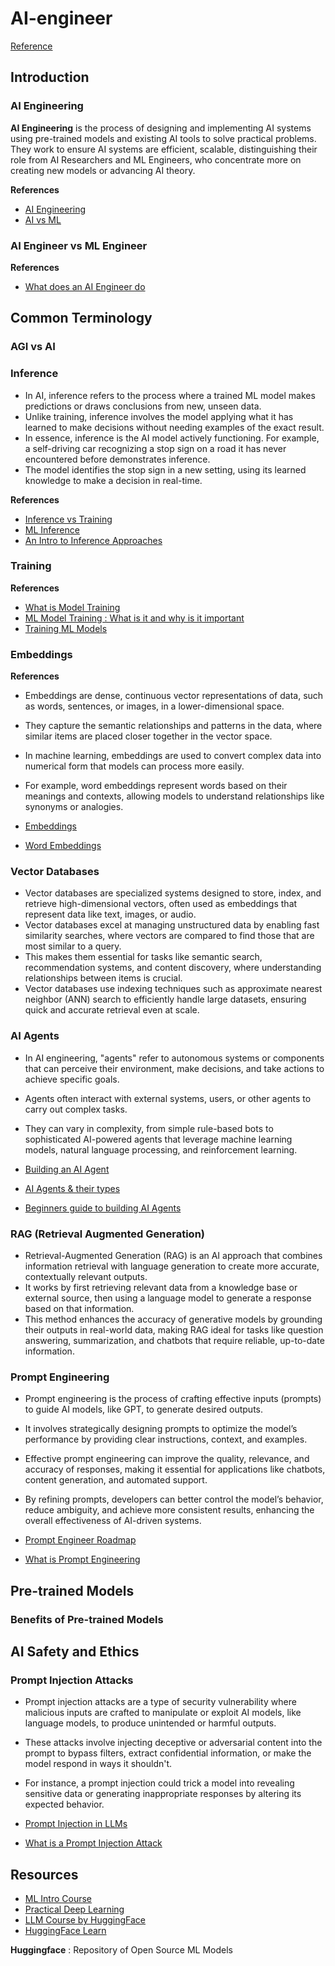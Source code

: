 # AI-engineer

[Reference](https://roadmap.sh/ai-engineer)

## Introduction

### AI Engineering

**AI Engineering** is the process of designing and implementing AI systems using pre-trained models and existing AI tools to solve practical problems. They work to ensure AI systems are efficient, scalable, distinguishing their role from AI Researchers and ML Engineers, who concentrate more on creating new models or advancing AI theory.

**References**

- [AI Engineering](https://en.wikipedia.org/wiki/Artificial_intelligence_engineering)
- [AI vs ML](https://www.youtube.com/watch?v=4RixMPF4xis)

### AI Engineer vs ML Engineer

**References**

- [What does an AI Engineer do](https://www.codecademy.com/resources/blog/what-does-an-ai-engineer-do/)

## Common Terminology

### AGI vs AI

### Inference

- In AI, inference refers to the process where a trained ML model makes predictions or draws conclusions from new, unseen data.
- Unlike training, inference involves the model applying what it has learned to make decisions without needing examples of the exact result.
- In essence, inference is the AI model actively functioning. For example, a self-driving car recognizing a stop sign on a road it has never encountered before demonstrates inference.
- The model identifies the stop sign in a new setting, using its learned knowledge to make a decision in real-time.

**References**

- [Inference vs Training](https://www.cloudflare.com/learning/ai/inference-vs-training/)
- [ML Inference](https://hazelcast.com/glossary/machine-learning-inference/)
- [An Intro to Inference Approaches](https://www.datacamp.com/blog/what-is-machine-learning-inference)

### Training

**References**

- [What is Model Training](https://oden.io/glossary/model-training/)
- [ML Model Training : What is it and why is it important](https://domino.ai/blog/what-is-machine-learning-model-training)
- [Training ML Models](https://docs.aws.amazon.com/machine-learning/latest/dg/training-ml-models.html)

### Embeddings

**References**

- Embeddings are dense, continuous vector representations of data, such as words, sentences, or images, in a lower-dimensional space.
- They capture the semantic relationships and patterns in the data, where similar items are placed closer together in the vector space.
- In machine learning, embeddings are used to convert complex data into numerical form that models can process more easily.
- For example, word embeddings represent words based on their meanings and contexts, allowing models to understand relationships like synonyms or analogies.

- [Embeddings](https://www.cloudflare.com/en-gb/learning/ai/what-are-embeddings/)
- [Word Embeddings](https://www.youtube.com/watch?v=wgfSDrqYMJ4)

### Vector Databases

- Vector databases are specialized systems designed to store, index, and retrieve high-dimensional vectors, often used as embeddings that represent data like text, images, or audio.
- Vector databases excel at managing unstructured data by enabling fast similarity searches, where vectors are compared to find those that are most similar to a query.
- This makes them essential for tasks like semantic search, recommendation systems, and content discovery, where understanding relationships between items is crucial.
- Vector databases use indexing techniques such as approximate nearest neighbor (ANN) search to efficiently handle large datasets, ensuring quick and accurate retrieval even at scale.

### AI Agents

- In AI engineering, "agents" refer to autonomous systems or components that can perceive their environment, make decisions, and take actions to achieve specific goals.
- Agents often interact with external systems, users, or other agents to carry out complex tasks.
- They can vary in complexity, from simple rule-based bots to sophisticated AI-powered agents that leverage machine learning models, natural language processing, and reinforcement learning.

- [Building an AI Agent](https://python.langchain.com/docs/tutorials/agents/)
- [AI Agents & their types](https://play.ht/blog/ai-agents-use-cases/)
- [Beginners guide to building AI Agents](https://youtu.be/MOyl58VF2ak?si=-QjRD_5y3iViprJX)

### RAG (Retrieval Augmented Generation)

- Retrieval-Augmented Generation (RAG) is an AI approach that combines information retrieval with language generation to create more accurate, contextually relevant outputs.
- It works by first retrieving relevant data from a knowledge base or external source, then using a language model to generate a response based on that information.
- This method enhances the accuracy of generative models by grounding their outputs in real-world data, making RAG ideal for tasks like question answering, summarization, and chatbots that require reliable, up-to-date information.

### Prompt Engineering

- Prompt engineering is the process of crafting effective inputs (prompts) to guide AI models, like GPT, to generate desired outputs.
- It involves strategically designing prompts to optimize the model’s performance by providing clear instructions, context, and examples.
- Effective prompt engineering can improve the quality, relevance, and accuracy of responses, making it essential for applications like chatbots, content generation, and automated support.
- By refining prompts, developers can better control the model’s behavior, reduce ambiguity, and achieve more consistent results, enhancing the overall effectiveness of AI-driven systems.

- [Prompt Engineer Roadmap](https://roadmap.sh/prompt-engineering)
- [What is Prompt Engineering](https://www.youtube.com/watch?v=nf1e-55KKbg)

## Pre-trained Models

### Benefits of Pre-trained Models

## AI Safety and Ethics

### Prompt Injection Attacks

- Prompt injection attacks are a type of security vulnerability where malicious inputs are crafted to manipulate or exploit AI models, like language models, to produce unintended or harmful outputs.
- These attacks involve injecting deceptive or adversarial content into the prompt to bypass filters, extract confidential information, or make the model respond in ways it shouldn't.
- For instance, a prompt injection could trick a model into revealing sensitive data or generating inappropriate responses by altering its expected behavior.

- [Prompt Injection in LLMs](https://www.promptingguide.ai/prompts/adversarial-prompting/prompt-injection)
- [What is a Prompt Injection Attack](https://www.wiz.io/academy/prompt-injection-attack)

## Resources

- [ML Intro Course](https://mlcourse.ai/book/topic01/topic01_intro.html)
- [Practical Deep Learning](https://course.fast.ai/)
- [LLM Course by HuggingFace](https://huggingface.co/learn/llm-course/chapter0/1?fw=pt)
- [HuggingFace Learn](https://huggingface.co/learn)

**Huggingface** : Repository of Open Source ML Models
